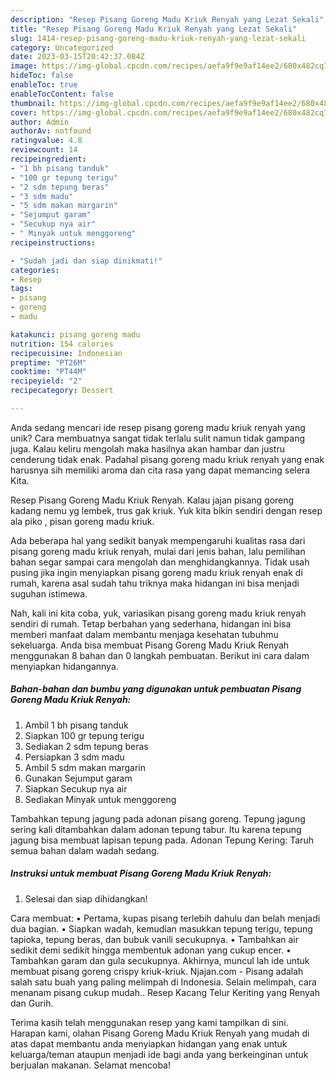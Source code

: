 ```yaml
---
description: "Resep Pisang Goreng Madu Kriuk Renyah yang Lezat Sekali"
title: "Resep Pisang Goreng Madu Kriuk Renyah yang Lezat Sekali"
slug: 1414-resep-pisang-goreng-madu-kriuk-renyah-yang-lezat-sekali
category: Uncategorized
date: 2023-03-15T20:42:37.084Z
image: https://img-global.cpcdn.com/recipes/aefa9f9e9af14ee2/680x482cq70/pisang-goreng-madu-kriuk-renyah-foto-resep-utama.jpg
hideToc: false
enableToc: true
enableTocContent: false
thumbnail: https://img-global.cpcdn.com/recipes/aefa9f9e9af14ee2/680x482cq70/pisang-goreng-madu-kriuk-renyah-foto-resep-utama.jpg
cover: https://img-global.cpcdn.com/recipes/aefa9f9e9af14ee2/680x482cq70/pisang-goreng-madu-kriuk-renyah-foto-resep-utama.jpg
author: Admin
authorAv: notfound
ratingvalue: 4.8
reviewcount: 14
recipeingredient:
- "1 bh pisang tanduk"
- "100 gr tepung terigu"
- "2 sdm tepung beras"
- "3 sdm madu"
- "5 sdm makan margarin"
- "Sejumput garam"
- "Secukup nya air"
- " Minyak untuk menggoreng"
recipeinstructions:

- "Sudah jadi dan siap dinikmati!"
categories:
- Resep
tags:
- pisang
- goreng
- madu

katakunci: pisang goreng madu 
nutrition: 154 calories
recipecuisine: Indonesian
preptime: "PT26M"
cooktime: "PT44M"
recipeyield: "2"
recipecategory: Dessert

---
```





Anda sedang mencari ide resep pisang goreng madu kriuk renyah yang unik? Cara membuatnya sangat tidak terlalu sulit namun tidak gampang juga. Kalau keliru mengolah maka hasilnya akan hambar dan justru cenderung tidak enak. Padahal pisang goreng madu kriuk renyah yang enak harusnya sih memiliki aroma dan cita rasa yang dapat memancing selera Kita.





Resep Pisang Goreng Madu Kriuk Renyah. Kalau jajan pisang goreng kadang nemu yg lembek, trus gak kriuk. Yuk kita bikin sendiri dengan resep ala piko , pisan goreng madu kriuk.

Ada beberapa hal yang sedikit banyak mempengaruhi kualitas rasa dari pisang goreng madu kriuk renyah, mulai dari jenis bahan, lalu pemilihan bahan segar sampai cara mengolah dan menghidangkannya. Tidak usah pusing jika ingin menyiapkan pisang goreng madu kriuk renyah enak di rumah, karena asal sudah tahu triknya maka hidangan ini bisa menjadi suguhan istimewa.






Nah, kali ini kita coba, yuk, variasikan pisang goreng madu kriuk renyah sendiri di rumah. Tetap berbahan yang sederhana, hidangan ini bisa memberi manfaat dalam membantu menjaga kesehatan tubuhmu sekeluarga. Anda bisa membuat Pisang Goreng Madu Kriuk Renyah menggunakan 8 bahan dan 0 langkah pembuatan. Berikut ini cara dalam menyiapkan hidangannya.

<!--inarticleads1-->

##### Bahan-bahan dan bumbu yang digunakan untuk pembuatan Pisang Goreng Madu Kriuk Renyah:

1. Ambil 1 bh pisang tanduk
1. Siapkan 100 gr tepung terigu
1. Sediakan 2 sdm tepung beras
1. Persiapkan 3 sdm madu
1. Ambil 5 sdm makan margarin
1. Gunakan Sejumput garam
1. Siapkan Secukup nya air
1. Sediakan  Minyak untuk menggoreng


Tambahkan tepung jagung pada adonan pisang goreng. Tepung jagung sering kali ditambahkan dalam adonan tepung tabur. Itu karena tepung jagung bisa membuat lapisan tepung pada. Adonan Tepung Kering: Taruh semua bahan dalam wadah sedang. 

<!--inarticleads2-->

##### Instruksi untuk membuat Pisang Goreng Madu Kriuk Renyah:


1. Selesai dan siap dihidangkan!

Cara membuat: • Pertama, kupas pisang terlebih dahulu dan belah menjadi dua bagian. • Siapkan wadah, kemudian masukkan tepung terigu, tepung tapioka, tepung beras, dan bubuk vanili secukupnya. • Tambahkan air sedikit demi sedikit hingga membentuk adonan yang cukup encer. • Tambahkan garam dan gula secukupnya. Akhirnya, muncul lah ide untuk membuat pisang goreng crispy kriuk-kriuk. Njajan.com - Pisang adalah salah satu buah yang paling melimpah di Indonesia. Selain melimpah, cara menanam pisang cukup mudah.. Resep Kacang Telur Keriting yang Renyah dan Gurih. 

Terima kasih telah menggunakan resep yang kami tampilkan di sini. Harapan kami, olahan Pisang Goreng Madu Kriuk Renyah yang mudah di atas dapat membantu anda menyiapkan hidangan yang enak untuk keluarga/teman ataupun menjadi ide bagi anda yang berkeinginan untuk berjualan makanan. Selamat mencoba!
